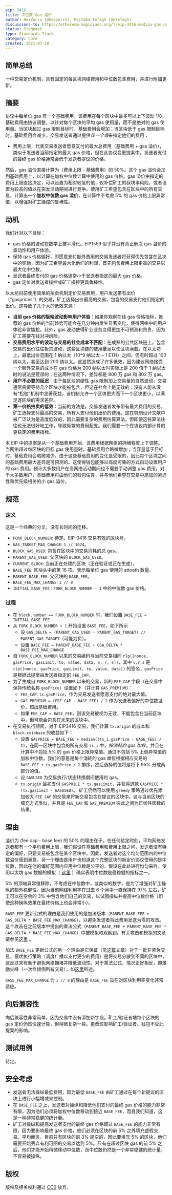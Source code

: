 ```yaml
---
eip: 3416
title: 中位数 Gas 溢价
author: HexZorro (@hexzorro), Mojtaba Tefagh (@mtefagh)
discussions-to: https://ethereum-magicians.org/t/eip-3416-median-gas-premium/5755
status: Stagnant
type: Standards Track
category: Core
created: 2021-03-18
---
```


## 简单总结

一种交易定价机制，具有固定的每区块网络费用和中位数包含费用，并进行附加更新。

## 摘要

协议中每单位 gas 有一个基础费用，该费用在每个区块中最多可以上下波动 1/8。基础费用由协议调整，以针对每个区块的平均 gas 使用量，而不是绝对的 gas 使用量。当区块超过 gas 限制目标时，基础费用会增加；当区块低于 gas 限制目标时，基础费用会减少。交易发送者通过提供*仅一个值*来指定他们的费用：

* 费用上限，代表交易发送者愿意支付的最大总费用（基础费用 + gas 溢价），类似于发送者当前指定的最大 gas 价格，但在此协议变更提案中，发送者支付的最终 gas 价格通常会低于发送者提议的价格。

然后，gas 溢价直接计算为（费用上限 - 基础费用）的 50%。这个 gas 溢价会加到基础费用上，以计算在加权中位数计算中使用的 gas 价格。gas 溢价由指定的费用上限直接决定，可以设置为相对较低的值，仅补偿矿工的叔块率风险，或者设置为较高的值以在突发活动期间进行竞争。使用矿工希望包含在区块中的所有交易，计算出一个**加权中位数 gas 溢价**，在计算中不考虑 5% 的 gas 价格上限异常值，以增强对矿工操控的鲁棒性。

## 动机

我们针对以下目标：

* gas 价格的波动在数学上被平滑化。EIP1559 似乎并没有真正解决 gas 溢价的波动性和用户体验。
* 保持 gas 价格偏好，即愿意支付额外费用的交易发送者将获得优先包含在区块中的奖励，因为矿工希望最大化他们的利润，首先包含费用上限更高的交易以最大化中位数。
* 发送者最终支付的 gas 价格通常小于发送者指定的最大 gas 价格。
* gas 定价对发送者操控或矿工操控更具鲁棒性。

以太坊目前使用简单的拍卖机制定价交易费用，用户发送带有出价（“gasprices”）的交易，矿工选择出价最高的交易，包含的交易支付他们指定的出价。这导致了几个大的低效来源：

* **当前 gas 价格的极端波动影响用户体验**：如果你观察在线 gas 价格指标，推荐的 gas 价格的当前趋势可能会在几分钟内发生显著变化，使得网络中的用户体验非常尴尬。此外，gas 波动使得矿业业务变得更加不可预测和昂贵，因为矿工需要花钱对冲风险。
* **交易费用水平的波动与交易的社会成本不匹配**：在成熟的公共区块链上，包含交易的出价往往极其波动，这些区块链的使用量足以使区块满载。在以太坊上，最低出价范围在 1 纳以太（10^9 纳以太 = 1 ETH）之间，但有时超过 100 纳以太，甚至达到 200 纳以太。这显然造成了许多低效，因为建议网络接受一个额外交易的成本在 gas 价格为 200 纳以太时实际上是 200 倍于 1 纳以太时的说法是荒谬的；在这两种情况下，差异都是 800 万 gas 和 802 万 gas。
* **用户不必要的延迟**：由于每区块的硬性 gas 限制加上交易量的自然波动，交易通常需要等待几个区块才能被包含，但这在社会上是无效的；没有人能从没有“松弛”机制中显著获益，该机制允许一个区块更大而下一个区块更小，以满足逐区块的需求差异。
* **第一价格拍卖的低效**：当前的方法是，交易发送者发布带有最大费用的交易，矿工选择支付最高的交易，所有人支付他们出价的费用。这在机制设计文献中被广泛认为是高度低效的，因此需要复杂的费用估算算法。但即使这些算法往往也无法很好地工作，导致频繁的费用超支。我们需要一个在协议内部计算的更稳定的费用指标。

本 EIP 中的提案是从一个基础费用开始，该费用根据网络的拥堵程度上下调整。当网络超过每区块的目标 gas 使用量时，基础费用会略微增加；当容量低于目标时，基础费用会略微减少。由于这些基础费用的变化是受限的，因此每个区块之间的基础费用最大差异是可预测的。这使得钱包能够以高度可靠的方式自动设置用户的 gas 费用。预计大多数用户在高网络活动期间也不需要手动调整 gas 费用。对于大多数用户，基础费用将由他们的钱包估算，并与他们希望在交易中施加的紧迫性和优先级相关的小 gas 溢价。

## 规范

### 定义

这是一个经典的分叉，没有长时间的迁移。

* `FORK_BLOCK_NUMBER`: 待定。EIP-3416 交易有效的区块号。
* `GAS_TARGET_MAX_CHANGE`: `1 // 1024`。
* `BLOCK_GAS_USED`: 包含在区块中的交易消耗的总 gas。
* `PARENT_GAS_USED`: 父区块的 `BLOCK_GAS_USED`。
* `CURRENT_BLOCK`: 当前正在处理的区块（正在验证或正在生成）。
* `BASE_FEE`: 区块头中的第 16 项。表示每单位 gas 使用的 attoeth 数量。
* `PARENT_BASE_FEE`: 父区块的 `BASE_FEE`。
* `BASE_FEE_MAX_CHANGE`: `1 // 8`
* `INITIAL_BASE_FEE` : `FORK_BLOCK_NUMBER - 1` 中的中位数 gas 价格。

### 过程

* 在 `block.number == FORK_BLOCK_NUMBER` 时，我们设置 `BASE_FEE = INITIAL_BASE_FEE`
* 从 `FORK_BLOCK_NUMBER + 1` 开始设置 `BASE_FEE`，如下所示
  * 设 `GAS_DELTA = (PARENT_GAS_USED - PARENT_GAS_TARGET) // PARENT_GAS_TARGET`（可能为负）。
  * 设置 `BASE_FEE = PARENT_BASE_FEE + GSA_DELTA * BASE_FEE_MAX_CHANGE`
* 自 `FORK_BLOCK_NUMBER` 以来的交易编码与当前交易相同 `rlp([nonce, gasPrice, gasLimit, to, value, data, v, r, s])`，其中 `v,r,s` 是 `rlp([nonce, gasPrice, gasLimit, to, value, data])` 的签名，`gasPrice` 是根据此提案由发送者指定的 `FEE_CAP`。
* 为了生成自 `FORK_BLOCK_NUMBER` 以来的交易，新的 `FEE_CAP` 字段（在交易中保持传统名称 `gasPrice`）设置如下（并计算 `GAS_PREMIUM`）：
  * `FEE_CAP`: `tx.gasPrice`，作为交易发送者愿意支付的绝对最大值。
  * `GAS_PREMIUM = (FEE_CAP - BASE_FEE) / 2` 作为发送者偏好的中位数溢价，超出基础费用。
  * 如果 `FEE_CAP < BASE_FEE`，则该交易被视为无效，不能包含在当前区块中，但可能会包含在未来的区块中。
* 在交易执行期间，对于 EIP3416 交易，我们计算 `tx.origin` 的成本和 `block.coinbase` 的收益如下：
  * 设置 `GASPRICE = BASE_FEE + median((tx_i.gasPrice - BASE_FEE) / 2)`，在同一区块中包含的所有交易 `tx_i` 中，*按消耗的 gas 加权*，并且在计算中不包括 5% 的 gas 价格上限异常值。通过不包括 5% 上侧异常值的加权中位数，我们的意思是每个消耗的 gas 单位根据相应交易的 `BASE_FEE + tx.gasPrice / 2` 排序，然后选择的值将是将下 95% 分成两部分的值。
  * 设 `GASUSED` 为交易执行/状态转换期间使用的 gas。
  * `tx.origin` 最初支付 `GASPRICE * tx.gasLimit`，并获得退款 `GASPRICE * (tx.gasLimit - GASUSED)`。
矿工仍然可以使用 `greedy` 策略通过优先添加较大 `FEE_CAP` 的交易来将新交易包含在提议的区块中。这与当前区块的填充方式类似，并且是 `FEE_CAP` 和 `GAS_PREMIUM` 彼此之间为正线性函数的结果。

## 理由

溢价为 (fee cap - base fee) 的 50% 的理由在于，在任何给定时刻，平均网络发送者都有一个平均费用上限，我们假设在基础费用和费用上限之间，发送者没有特定的偏好，只要交易被包含在某个区块中。因此，发送者对这个均匀范围内的中位数溢价感到满意。另一个理由是用户也知道这个完整区块的新定价协议使用的是中位数，因此在他的偏好范围内应用中位数是公平的，假设在此处进行均匀采样。使用以太坊 gas 数据的模拟（ [这里](https://hackmd.io/c6kyRNMuTnKf_SlolmevRg#An-improvement-for-the-premium) ）确实表明中位数是最稳健的指标之一。

5% 的顶端异常值移除，不考虑在中位数中，或类似的数字，是为了增强对矿工操纵的额外稳健性，因为当前网络利用率在过去 6 个月中一直保持在 97% 左右，矿工可以在空余的 3% 中包含他们自己的交易，以试图操纵并提高中位数价格（即使这种操纵效果在最终价格上也会非常小）。

`BASE_FEE` 更新公式的理由是我们使用的是加法版本（`PARENT_BASE_FEE + GAS_DELTA * BASE_FEE_MAX_CHANGE`），以避免发送者将此费用发送为零的攻击。这个攻击在之前版本中提出的乘法公式（`PARENT_BASE_FEE + PARENT_BASE_FEE * GAS_DELTA * BASE_FEE_MAX_CHANGE`）中被模拟和观察到。有关攻击和模拟的文章请参见[这里](https://mtefagh.github.io/fee/) 。

加法 `BASE_FEE` 更新公式的另一个理由是它保证（见[这篇](https://pdfs.semanticscholar.org/3d2d/773983c5201b58586af463f045befae5bbf2.pdf)文章）对于一批非紧急交易，最优执行策略（调度广播以支付更少的费用）是将交易分散到不同的区块中，这反过来有助于避免网络拥堵并降低波动性。对于乘法公式，情况正好相反，即激励尖峰（一次性倾倒所有交易），如[这里](https://ethresear.ch/t/path-dependence-of-eip-1559-and-the-simulation-of-the-resulting-permanent-loss/8964)所述。

`BASE_FEE_MAX_CHANGE` 为 `1 // 8` 的理由是 `BASE_FEE` 旨在对区块利用率变化非常适应。

## 向后兼容性

向后兼容性非常简单，因为交易中没有添加新字段。矿工/验证者端每个区块的 gas 定价仍然快速计算，但稍微复杂一些。更改仅影响矿工/验证者。钱包不受此提案的影响。

## 测试用例

待定。

## 安全考虑

* 发送者无法操纵最低费用，因为最低 `BASE_FEE` 由矿工通过在每个新提议的区块上进行小幅增减来控制。
* 在 `BASE_FEE` 之上，发送者对操纵和降低他们支付的最终 gas 价格的能力非常有限，因为他们必须将加权中位数移动到接近 `BASE_FEE`，而且我们知道，这是一种非常稳健的统计量。
* 矿工对操纵和提高发送者支付的最终 gas 价格超过 `BASE_FEE` 的能力非常有限，因为要影响最终 gas 价格，他们必须在区块的前 5% 之外填充虚假交易。平均而言，目前只有区块的前 3% 是空的，因此要填充 5% 的区块，他们需要开始丢弃有利可图的交易以达到 5%。只有在超过区块 gas 的前 5% 之后，他们才能开始稍微移动中位数，而中位数仍然是一个非常稳健的统计量，不容易被操纵。

## 版权

版权及相关权利通过 [CC0](../LICENSE.md) 放弃。